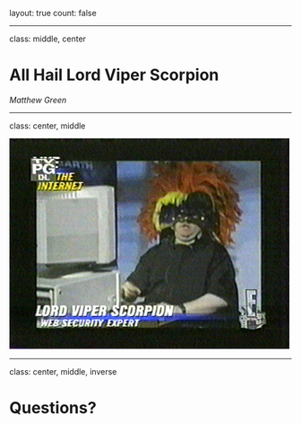 layout: true
count: false

---
class: middle, center

# All Hail Lord Viper Scorpion

_Matthew Green_


---

class: center, middle


![No Cloud](images/lordviper.gif)

---
class: center, middle, inverse

# Questions?

